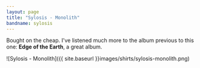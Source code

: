 ```yaml
---
layout: page
title: "Sylosis - Monolith"
bandname: sylosis
---
```


Bought on the cheap. I've listened much more to the album previous to this one: **Edge of the Earth**, a great album.

![Sylosis - Monolith]({{ site.baseurl }}images/shirts/sylosis-monolith.png)
